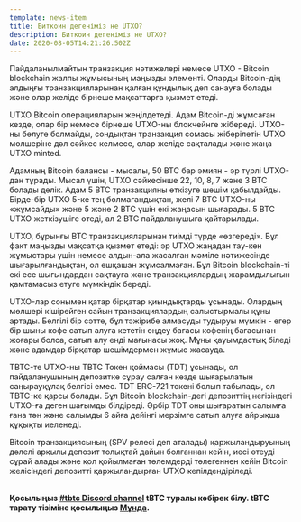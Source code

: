 ```yaml
---
template: news-item
title: Биткоин дегеніміз не UTXO?
description: Биткоин дегеніміз не UTXO?
date: 2020-08-05T14:21:26.502Z
---
```

Пайдаланылмайтын транзакция нәтижелері немесе UTXO - Bitcoin blockchain жалпы жұмысының маңызды элементі. Оларды Bitcoin-дің алдыңғы транзакцияларынан қалған құндылық деп санауға болады және олар желіде бірнеше мақсаттарға қызмет етеді.

UTXO Bitcoin операцияларын жеңілдетеді. Адам Bitcoin-ді жұмсаған кезде, олар бір немесе бірнеше UTXO-ны блокчейнге жібереді. UTXO-ны бөлуге болмайды, сондықтан транзакция сомасы жіберілетін UTXO мөлшеріне дәл сәйкес келмесе, олар желіде сақталады және жаңа UTXO minted.

Адамның Bitcoin балансы - мысалы, 50 BTC бар әмиян - әр түрлі UTXO-дан тұрады. Мысал үшін, UTXO сәйкесінше 22, 10, 8, 7 және 3 BTC болады делік. Адам 5 BTC транзакцияны өткізуге шешім қабылдайды. Бірде-бір UTXO 5-ке тең болмағандықтан, желі 7 BTC UTXO-ны «жұмсайды» және 5 және 2 BTC үшін екі жаңасын шығарады. 5 BTC UTXO жеткізушіге өтеді, ал 2 BTC пайдаланушыға қайтарылады.

UTXO, бұрынғы BTC транзакцияларынан тиімді түрде «өзгереді». Бұл факт маңызды мақсатқа қызмет етеді: әр UTXO жаңадан тау-кен жұмыстары үшін немесе алдын-ала жасалған мәміле нәтижесінде шығарылғандықтан, ол ешқашан жұмсалмаған. Бұл Bitcoin blockchain-ті екі есе шығындардан сақтауға және транзакциялардың жарамдылығын қамтамасыз етуге мүмкіндік береді.

UTXO-лар сонымен қатар бірқатар қиындықтарды ұсынады. Олардың мөлшері кішірейген сайын транзакциялардың салыстырмалы құны артады. Белгілі бір сәтте, бұл тәжірибе алмасуды тудыруы мүмкін - егер бір шыны кофе сатып алуға кететін өңдеу бағасы кофенің бағасынан жоғары болса, сатып алу енді мағынасы жоқ. Мұны қауымдастық біледі және адамдар бірқатар шешімдермен жұмыс жасауда.

TBTC-те UTXO-ны TBTC Токен қоймасы (TDT) ұсынады, ол пайдаланушының депозитке сұрау салған кезде шығарылатын саңырауқұлақ белгісі емес. TDT ERC-721 токені болып табылады, ол TBTC-ке қарсы болады. Бұл Bitcoin blockchain-дегі депозиттің негізіндегі UTXO-ға деген шағымды білдіреді. Әрбір TDT оны шығаратын салымға ғана тән және салымды 6 айға дейінгі мерзімге сатып алуға айрықша құқықты иеленеді.

Bitcoin транзакциясының (SPV релесі деп аталады) қаржыландыруының дәлелі арқылы депозит толықтай дайын болғаннан кейін, иесі өтеуді сұрай алады және қол қойылмаған төлемдерді төлегеннен кейін Bitcoin желісіндегі депозитті қаржыландырған UTXO кепілдендіріледі.

**\
Қосылыңыз [\#tbtc Discord channel](https://discord.gg/wYezN7v) tBTC туралы көбірек білу. tBTC тарату тізіміне қосылыңыз [Мұнда](https://tbtc.network/#mailing-list).**
